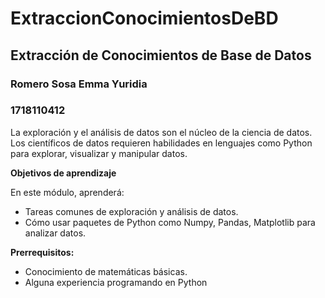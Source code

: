 # ExtraccionConocimientosDeBD
## Extracción de Conocimientos de Base de Datos
### Romero Sosa Emma Yuridia
### 1718110412

La exploración y el análisis de datos son el núcleo de la ciencia de datos. Los científicos de datos requieren habilidades en lenguajes como Python para explorar, visualizar y manipular datos.

**Objetivos de aprendizaje**

En este módulo, aprenderá:
*   Tareas comunes de exploración y análisis de datos.
*   Cómo usar paquetes de Python como Numpy, Pandas, Matplotlib para analizar datos.

**Prerrequisitos:**

*   Conocimiento de matemáticas básicas.
*   Alguna experiencia programando en Python
